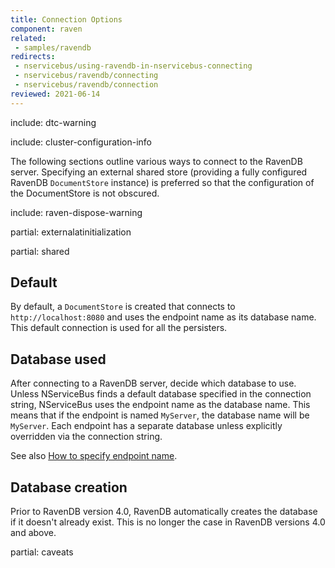 ```yaml
---
title: Connection Options
component: raven
related:
 - samples/ravendb
redirects:
 - nservicebus/using-ravendb-in-nservicebus-connecting
 - nservicebus/ravendb/connecting
 - nservicebus/ravendb/connection
reviewed: 2021-06-14
---
```


include: dtc-warning

include: cluster-configuration-info

The following sections outline various ways to connect to the RavenDB server. Specifying an external shared store (providing a fully configured RavenDB `DocumentStore` instance) is preferred so that the configuration of the DocumentStore is not obscured.

include: raven-dispose-warning

partial: externalatinitialization

partial: shared


## Default

By default, a `DocumentStore` is created that connects to `http://localhost:8080` and uses the endpoint name as its database name. This default connection is used for all the persisters.


## Database used

After connecting to a RavenDB server, decide which database to use. Unless NServiceBus finds a default database specified in the connection string, NServiceBus uses the endpoint name as the database name. This means that if the endpoint is named `MyServer`, the database name will be `MyServer`. Each endpoint has a separate database unless explicitly overridden via the connection string.

See also [How to specify endpoint name](/nservicebus/endpoints/specify-endpoint-name.md).

## Database creation

Prior to RavenDB version 4.0, RavenDB automatically creates the database if it doesn't already exist. This is no longer the case in RavenDB versions 4.0 and above.

partial: caveats

